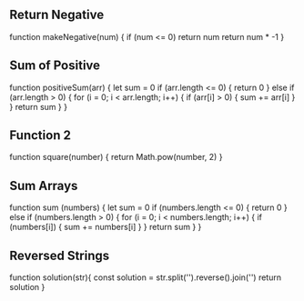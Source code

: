 ## Return Negative

function makeNegative(num) {
  if (num <= 0) 
    return num
  return num * -1 
}

## Sum of Positive

function positiveSum(arr) {
  let sum = 0
  if (arr.length <= 0) {
    return 0
    } else if (arr.length > 0) {
      for (i = 0; i < arr.length; i++) {
        if (arr[i] > 0) {
          sum += arr[i]
        }
      }
      return sum
    }
}

## Function 2

function square(number) {
   return Math.pow(number, 2)
}


## Sum Arrays

function sum (numbers) {
  let sum = 0
  if (numbers.length <= 0) {
    return 0
    } else if (numbers.length > 0) {
      for (i = 0; i < numbers.length; i++) {
        if (numbers[i]) {
          sum += numbers[i]
        }
      }
      return sum
    }
}

## Reversed Strings

function solution(str){
  const solution = str.split('').reverse().join('')
  return solution
}
